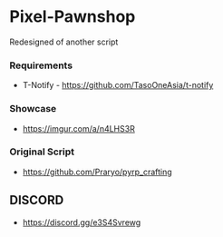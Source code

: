 # Pixel-Pawnshop
Redesigned of another script

### Requirements
- T-Notify - https://github.com/TasoOneAsia/t-notify

### Showcase
- https://imgur.com/a/n4LHS3R

### Original Script
- https://github.com/Praryo/pyrp_crafting

## DISCORD
- https://discord.gg/e3S4Svrewg
